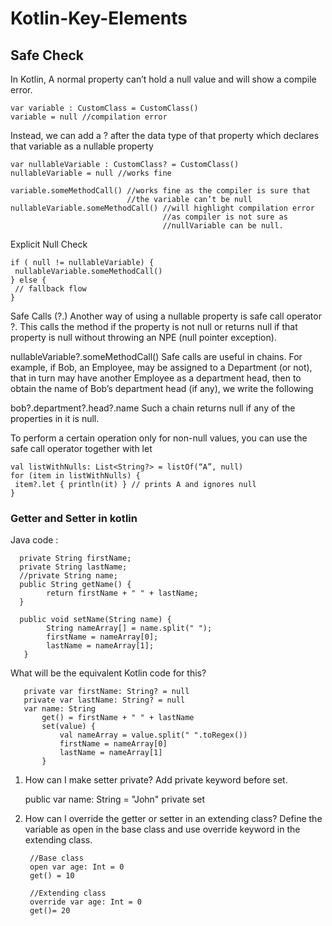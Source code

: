# Kotlin-Key-Elements


## Safe Check

In Kotlin, A normal property can’t hold a null value and will show a compile error.

    var variable : CustomClass = CustomClass()
    variable = null //compilation error
    
Instead, we can add a ? after the data type of that property which declares that variable as a nullable property
    
    var nullableVariable : CustomClass? = CustomClass()
    nullableVariable = null //works fine
    
    variable.someMethodCall() //works fine as the compiler is sure that
                              //the variable can’t be null
    nullableVariable.someMethodCall() //will highlight compilation error
                                      //as compiler is not sure as
                                      //nullVariable can be null.
Explicit Null Check
    
    if ( null != nullableVariable) {
     nullableVariable.someMethodCall()
    } else {
     // fallback flow
    }
    
    
Safe Calls (?.)
Another way of using a nullable property is safe call operator ?.
This calls the method if the property is not null or returns null if that property is null without throwing an NPE (null pointer exception).

nullableVariable?.someMethodCall()
Safe calls are useful in chains. For example, if Bob, an Employee, may be assigned to a Department (or not), that in turn may have another Employee as a department head, then to obtain the name of Bob’s department head (if any), we write the following

bob?.department?.head?.name
Such a chain returns null if any of the properties in it is null.
    
To perform a certain operation only for non-null values, you can use the safe call operator together with let
     
    val listWithNulls: List<String?> = listOf(“A”, null)
    for (item in listWithNulls) {
     item?.let { println(it) } // prints A and ignores null
    }
    
    
    
### Getter and Setter in kotlin

Java code : 

      private String firstName;
      private String lastName;
      //private String name;
      public String getName() {
            return firstName + " " + lastName;
      }
      
      public void setName(String name) {
            String nameArray[] = name.split(" ");
            firstName = nameArray[0];
            lastName = nameArray[1];
       }
       

What will be the equivalent Kotlin code for this?
       
       private var firstName: String? = null
       private var lastName: String? = null
       var name: String
           get() = firstName + " " + lastName
           set(value) {
               val nameArray = value.split(" ".toRegex())
               firstName = nameArray[0]
               lastName = nameArray[1]
           }
           
 1. How can I make setter private?
    Add private keyword before set.

    public var name: String = "John"
    private set
    
 2. How can I override the getter or setter in an extending class?
    Define the variable as open in the base class and use override keyword in the extending class.

         //Base class
         open var age: Int = 0
         get() = 10
          
         //Extending class
         override var age: Int = 0
         get()= 20
      
      
  
